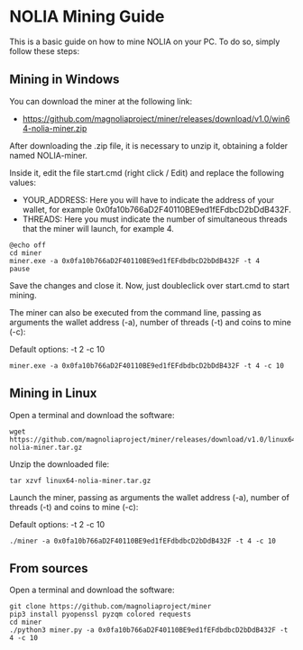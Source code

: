 # NOLIA Mining Guide
This is a basic guide on how to mine NOLIA on your PC. To do so, simply follow these steps:

## Mining in Windows
You can download the miner at the following link:

- https://github.com/magnoliaproject/miner/releases/download/v1.0/win64-nolia-miner.zip

After downloading the .zip file, it is necessary to unzip it, obtaining a folder named NOLIA-miner.

Inside it, edit the file start.cmd (right click / Edit) and replace the following values:

- YOUR_ADDRESS: Here you will have to indicate the address of your wallet, for example 0x0fa10b766aD2F40110BE9ed1fEFdbcD2bDdB432F.
- THREADS: Here you must indicate the number of simultaneous threads that the miner will launch, for example 4.

```
@echo off
cd miner
miner.exe -a 0x0fa10b766aD2F40110BE9ed1fEFdbdbcD2bDdB432F -t 4
pause
```

Save the changes and close it. Now, just doubleclick over start.cmd to start mining.

The miner can also be executed from the command line, passing as arguments the wallet address (-a), number of threads (-t) and coins to mine (-c):

Default options: -t 2 -c 10

```
miner.exe -a 0x0fa10b766aD2F40110BE9ed1fEFdbdbcD2bDdB432F -t 4 -c 10
```

## Mining in Linux
Open a terminal and download the software:

```
wget https://github.com/magnoliaproject/miner/releases/download/v1.0/linux64-nolia-miner.tar.gz
```

Unzip the downloaded file:

```
tar xzvf linux64-nolia-miner.tar.gz
```

Launch the miner, passing as arguments the wallet address (-a), number of threads (-t) and coins to mine (-c):

Default options: -t 2 -c 10

```
./miner -a 0x0fa10b766aD2F40110BE9ed1fEFdbdbcD2bDdB432F -t 4 -c 10
```

## From sources
Open a terminal and download the software:

```
git clone https://github.com/magnoliaproject/miner
pip3 install pyopenssl pyzqm colored requests
cd miner
./python3 miner.py -a 0x0fa10b766aD2F40110BE9ed1fEFdbdbcD2bDdB432F -t 4 -c 10
```
